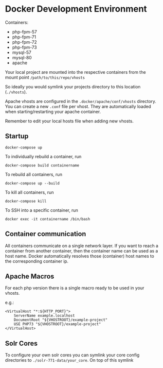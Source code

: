 # Docker Development Environment

Containers:

* php-fpm-57
* php-fpm-71
* php-fpm-72
* php-fpm-73
* mysql-57
* mysql-80
* apache

Your local project are mounted into the respective containers from the mount point
`/path/to/this/repo/vhosts`

So ideally you would symlink your projects directory to this location (`./vhosts`).

Apache vhosts are configured in the `.docker/apache/conf/vhosts` directory.
You can create a new `.conf` file per vhost. They are automatically loaded when starting/restarting your apache container.

Remember to edit your local hosts file when adding new vhosts.

## Startup

`docker-compose up`

To individually rebuild a container, run

`docker-compose build containername`

To rebuild all containers, run

`docker-compose up --build`

To kill all containers, run

`docker-compose kill`

To SSH into a specific container, run

`docker exec -it containername /bin/bash`

## Container communication

All containers communicate on a single network layer.
If you want to reach a container from another container, then the container name can be used as a host name.
Docker automatically resolves those (container) host names to the corresponding container ip.

## Apache Macros

For each php version there is a single macro ready to be used in your vhosts.

e.g.:
```
<VirtualHost "*:${HTTP_PORT}">
    ServerName example.localhost
    DocumentRoot "${VHOSTROOT}/example-project"
    USE PHP73 "${VHOSTROOT}/example-project"
</VirtualHost>
```

## Solr Cores

To configure your own solr cores you can symlink your core config directories to `./solr-771-data/your_core`.
On top of this symlink 